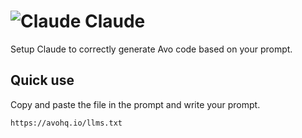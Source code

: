 # <img src="/assets/img/editor/claude.webp" alt="Claude" class="no-border h-8 -mt-2 inline-block self-center"> Claude

Setup Claude to correctly generate Avo code based on your prompt.

## Quick use

Copy and paste the file in the prompt and write your prompt.

```bash
https://avohq.io/llms.txt
```
